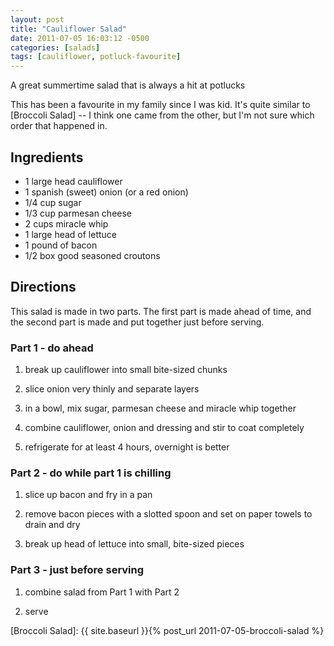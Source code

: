 ```yaml
---
layout: post
title: "Cauliflower Salad"
date: 2011-07-05 16:03:12 -0500
categories: [salads]
tags: [cauliflower, potluck-favourite]
---
```

A great summertime salad that is always a hit at potlucks

This has been a favourite in my family since I was kid. It's quite
similar to [Broccoli Salad] -- I think one came from the other, but
I'm not sure which order that happened in.


## Ingredients
* 1 large head cauliflower
* 1 spanish (sweet) onion (or a red onion)
* 1/4 cup sugar
* 1/3 cup parmesan cheese
* 2 cups miracle whip
* 1 large head of lettuce
* 1 pound of bacon
* 1/2 box good seasoned croutons


## Directions

This salad is made in two parts. The first part is made ahead of time, and the second part is made and put together just before serving.

### Part 1 - do ahead

1.  break up cauliflower into small bite-sized chunks

1.  slice onion very thinly and separate layers

1.  in a bowl, mix sugar, parmesan cheese and miracle whip together

1.  combine cauliflower, onion and dressing and stir to coat completely

1.  refrigerate for at least 4 hours, overnight is better

### Part 2 - do while part 1 is chilling

1.  slice up bacon and fry in a pan

1.  remove bacon pieces with a slotted spoon and set on paper towels to drain and dry

1.  break up head of lettuce into small, bite-sized pieces

### Part 3 - just before serving
1.  combine salad from Part 1 with Part 2

1.  serve


[Broccoli Salad]: {{ site.baseurl }}{% post_url 2011-07-05-broccoli-salad %} 
